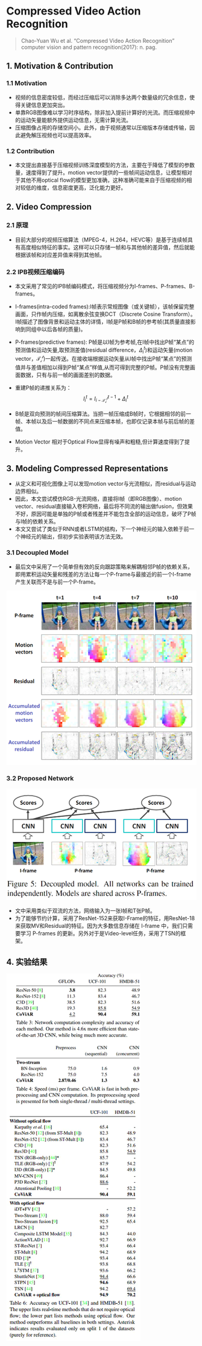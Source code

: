 # Compressed Video Action Recognition

> Chao-Yuan Wu et al. “Compressed Video Action Recognition” computer vision and pattern recognition(2017): n. pag.

## 1. Motivation & Contribution

### 1.1 Motivation

- 视频的信息密度较低，而经过压缩后可以消除多达两个数量级的冗余信息，使得关键信息更加突出。
- 单靠RGB图像难以学习时序结构，除非加入提前计算好的光流。而压缩视频中的运动矢量能额外提供运动信息，无需计算光流。
- 压缩图像占用的存储空间小。此外，由于视频通常以压缩版本存储或传输，因此避免解压视频也可以提高效率。

### 1.2 Contribution

- 本文提出直接基于压缩视频训练深度模型的方法，主要在于降低了模型的参数量，速度得到了提升。motion vector提供的一些帧间运动信息，让模型相对于其他不用optical flow的模型更加准确，这种准确可能来自于压缩视频的相对较低的维度，信息密度更高，泛化能力更好。

## 2. Video Compression

### 2.1 原理

- 目前大部分的视频压缩算法（MPEG-4，H.264，HEVC等）是基于连续帧具有高度相似特征的事实。这样可以只存储一帧和与其他帧的差异值，然后就能根据该帧和对应差异值来得到其他帧。

### 2.2 IPB视频压缩编码

- 本文采用了常见的IPB帧编码模式，将压缩视频分为I-frames、P-frames、B-frames。
- I-frames(intra-coded frames):I帧表示常规图像（或关键帧），该帧保留完整画面，只作帧内压缩，如离散余弦变换DCT（Discrete Cosine Transform）。I帧描述了图像背景和运动主体的详情，I帧是P帧和B帧的参考帧(其质量直接影响到同组中以后各帧的质量)。
- P-frames(predictive frames):  P帧是以I帧为参考帧,在I帧中找出P帧“某点”的预测值和运动矢量,取预测差值(residual difference，$\Delta_i^t$)和运动矢量(motion vector，$\mathcal{T_i^t}$)一起传送。在接收端根据运动矢量从I帧中找出P帧“某点”的预测值并与差值相加以得到P帧“某点”样值,从而可得到完整的P帧。P帧没有完整画面数据，只有与前一帧的画面差别的数据。
- 重建P帧的递推关系为：
    $$I_i^{t}=I_{i-\mathcal{T_i^t}}^{t-1}+\Delta_i^t$$

- B帧是双向预测的帧间压缩算法。当把一帧压缩成B帧时，它根据相邻的前一帧、本帧以及后一帧数据的不同点来压缩本帧，也即仅记录本帧与前后帧的差值。
- Motion Vector 相对于Optical Flow显得有噪声和粗糙,但计算速度得到了提升。

## 3. Modeling Compressed Representations

- 从定义和可视化图像上可以发现motion vector与光流相似，而residual与运动边界相似。
- 因此，本文尝试模仿RGB-光流网络，直接将I帧（即RGB图像）、motion vector、residual直接输入卷积网络，最后将不同流的输出做fusion，但效果不好，原因可能是单独的P帧或者残差并不能包含全部的运动信息，破坏了P帧与I帧的依赖关系。
- 本文又尝试了类似于RNN或者LSTM的结构，下一个神经元的输入依赖于前一个神经元的输出，但初步实验表明该方法无效。

### 3.1 Decoupled Model

- 最后文中采用了一个简单但有效的反向跟踪策略来解耦相邻P帧的依赖关系，即用累积运动矢量和残差的方法让每一个P-frame与最接近的前一个I-frame产生关联而不是与前一个P-frame。

![46](images/46.png)

### 3.2 Proposed Network

![47](images/47.png)

- 文中采用类似于双流的方法，网络输入为一张I帧和T张P帧。
- 为了能够节约计算，采用了ResNet-152来获取I-Frame的特征，用ResNet-18来获取MV和Residual的特征。因为大多数信息存储在 I-frame 中，我们只需要学习 P-frames 的更新。另外对于是Video-level任务，采用了TSN的框架。

## 4. 实验结果

![48](images/48.png)
